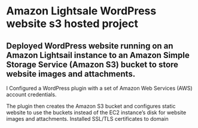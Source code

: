 # Amazon Lightsale WordPress website s3 hosted project



## Deployed WordPress website running on an Amazon Lightsail instance to an Amazon Simple Storage Service (Amazon S3) bucket to store website images and attachments. 
I Configured a WordPress plugin with a set of Amazon Web Services (AWS) account credentials. 


The plugin then creates the Amazon S3 bucket and configures static website to use the buckets instead of the EC2 instance’s disk for website images and attachments.
Installed SSL/TLS certificates to domain
